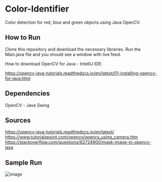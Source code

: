 # Color-Identifier

Color detection for red, blue and green objects using Java OpenCV. 

## How to Run

Clone this repository and download the necessary libraries. Run the Main.java file and you should see a window with live feed. 

How to download OpenCV for Java - IntellIJ IDE:

https://opencv-java-tutorials.readthedocs.io/en/latest/01-installing-opencv-for-java.html

## Dependencies

OpenCV - Java
Swing 

## Sources

https://opencv-java-tutorials.readthedocs.io/en/latest/
https://www.tutorialspoint.com/opencv/opencv_using_camera.htm
https://stackoverflow.com/questions/62724900/mask-image-in-opencv-java

## Sample Run

![image](https://user-images.githubusercontent.com/74515743/172902056-278a809b-9d1d-48ff-9ae3-a3b8f46aca07.png)





